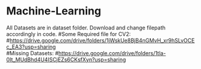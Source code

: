 # Machine-Learning
All Datasets are in dataset folder. Download and change filepath accordingly in code.
#Some Required file for CV2:
#https://drive.google.com/drive/folders/1jWskUe8BjB4nGMvH_xr9hSLvOCEc_EA3?usp=sharing            
#Missing Datasets:
#https://drive.google.com/drive/folders/1tla-0It_MUdBhd4U4ISCjEZs6CKsfXyn?usp=sharing
